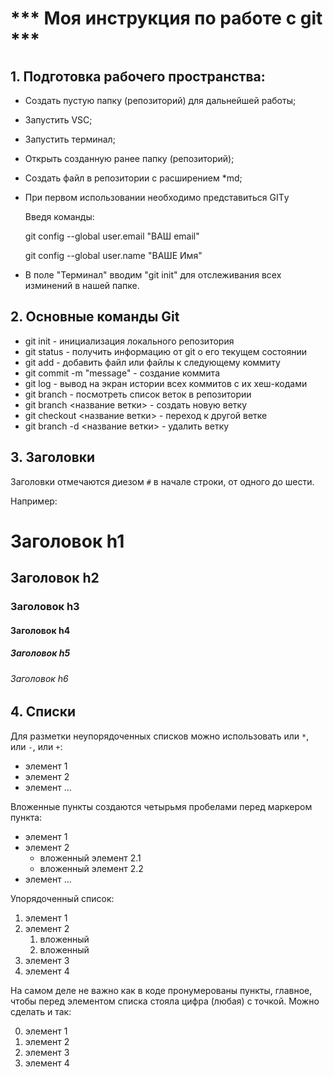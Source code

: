 # \*\*\* Моя инструкция по работе с git \*\*\*

## 1. Подготовка рабочего пространства:

* Создать пустую папку (репозиторий) для дальнейшей работы;
* Запустить VSC;
* Запустить терминал;
* Открыть созданную ранее папку (репозиторий);
* Создать файл в репозитории с расширением *md;
* При первом использовании необходимо представиться GITу

    Введя команды:

    git config --global user.email "ВАШ email"

    git config --global user.name "ВАШЕ Имя"

* В поле "Терминал" вводим "git init" для отслеживания всех изминений в нашей папке.

## 2. Основные команды Git

* git init - инициализация локального репозитория
* git status - получить информацию от git о его текущем состоянии
* git add - добавить файл или файлы к следующему коммиту
* git commit -m "message" - создание коммита
* git log - вывод на экран истории всех коммитов с их хеш-кодами
* git branch - посмотреть список веток в репозитории
* git branch <название ветки> - создать новую ветку
* git checkout <название ветки> - переход к другой ветке
* git branch -d <название ветки> - удалить ветку

## 3. Заголовки

Заголовки отмечаются диезом `#` в начале строки, от одного до шести. 

Например:
# Заголовок h1
## Заголовок h2
### Заголовок h3
#### Заголовок h4
##### Заголовок h5
###### Заголовок h6

## 4. Списки

Для разметки неупорядоченных списков можно использовать или `*`, или `-`, или `+`:

- элемент 1
- элемент 2
- элемент ...

Вложенные пункты создаются четырьмя пробелами перед маркером пункта:

* элемент 1
* элемент 2
    * вложенный элемент 2.1
    * вложенный элемент 2.2
* элемент ...

Упорядоченный список:

1. элемент 1
2. элемент 2
    1. вложенный
    2. вложенный
3. элемент 3
4. элемент 4

На самом деле не важно как в коде пронумерованы пункты, главное, чтобы перед элементом списка стояла цифра (любая) с точкой. Можно сделать и так:

0. элемент 1
0. элемент 2
0. элемент 3
0. элемент 4